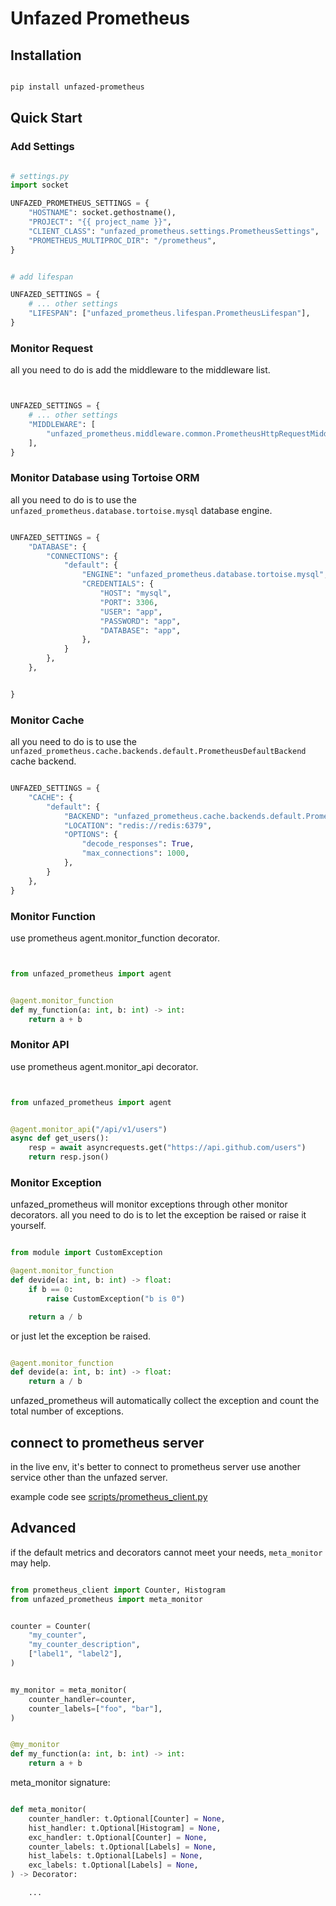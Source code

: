 Unfazed Prometheus
====


## Installation

```bash

pip install unfazed-prometheus


```


## Quick Start


### Add Settings


```python

# settings.py
import socket

UNFAZED_PROMETHEUS_SETTINGS = {
    "HOSTNAME": socket.gethostname(),
    "PROJECT": "{{ project_name }}",
    "CLIENT_CLASS": "unfazed_prometheus.settings.PrometheusSettings",
    "PROMETHEUS_MULTIPROC_DIR": "/prometheus",
}


# add lifespan

UNFAZED_SETTINGS = {
    # ... other settings
    "LIFESPAN": ["unfazed_prometheus.lifespan.PrometheusLifespan"],
}

```


### Monitor Request

all you need to do is add the middleware to the middleware list.

```python


UNFAZED_SETTINGS = {
    # ... other settings
    "MIDDLEWARE": [
        "unfazed_prometheus.middleware.common.PrometheusHttpRequestMiddleware",
    ],
}

```


### Monitor Database using Tortoise ORM

all you need to do is to use the `unfazed_prometheus.database.tortoise.mysql` database engine.

```python

UNFAZED_SETTINGS = {
    "DATABASE": {
        "CONNECTIONS": {
            "default": {
                "ENGINE": "unfazed_prometheus.database.tortoise.mysql",
                "CREDENTIALS": {
                    "HOST": "mysql",
                    "PORT": 3306,
                    "USER": "app",
                    "PASSWORD": "app",
                    "DATABASE": "app",
                },
            }
        },
    },


}

```


### Monitor Cache 


all you need to do is to use the `unfazed_prometheus.cache.backends.default.PrometheusDefaultBackend` cache backend.


```python

UNFAZED_SETTINGS = {
    "CACHE": {
        "default": {
            "BACKEND": "unfazed_prometheus.cache.backends.default.PrometheusDefaultBackend",
            "LOCATION": "redis://redis:6379",
            "OPTIONS": {
                "decode_responses": True,
                "max_connections": 1000,
            },
        }
    },
}

```


### Monitor Function


use prometheus agent.monitor_function decorator.


```python


from unfazed_prometheus import agent


@agent.monitor_function
def my_function(a: int, b: int) -> int:
    return a + b

```


### Monitor API


use prometheus agent.monitor_api decorator.


```python


from unfazed_prometheus import agent


@agent.monitor_api("/api/v1/users")
async def get_users():
    resp = await asyncrequests.get("https://api.github.com/users")
    return resp.json()


```


### Monitor Exception

unfazed_prometheus will monitor exceptions through other monitor decorators. all you need to do is to let the exception be raised or raise it yourself.


```python

from module import CustomException

@agent.monitor_function
def devide(a: int, b: int) -> float:
    if b == 0:
        raise CustomException("b is 0")

    return a / b


```

or just let the exception be raised.


```python

@agent.monitor_function
def devide(a: int, b: int) -> float:
    return a / b

```

unfazed_prometheus will automatically collect the exception and count the total number of exceptions.

## connect to prometheus server


in the live env, it's better to connect to prometheus server use another service other than the unfazed server.


example code see [scripts/prometheus_client.py](scripts/prometheus_client.py)


## Advanced


if the default metrics and decorators cannot meet your needs, `meta_monitor` may help.


```python

from prometheus_client import Counter, Histogram
from unfazed_prometheus import meta_monitor


counter = Counter(
    "my_counter",
    "my_counter_description",
    ["label1", "label2"],
)


my_monitor = meta_monitor(
    counter_handler=counter,
    counter_labels=["foo", "bar"],
)


@my_monitor
def my_function(a: int, b: int) -> int:
    return a + b


```

meta_monitor signature:

```python

def meta_monitor(
    counter_handler: t.Optional[Counter] = None,
    hist_handler: t.Optional[Histogram] = None,
    exc_handler: t.Optional[Counter] = None,
    counter_labels: t.Optional[Labels] = None,
    hist_labels: t.Optional[Labels] = None,
    exc_labels: t.Optional[Labels] = None,
) -> Decorator:

    ...

```




